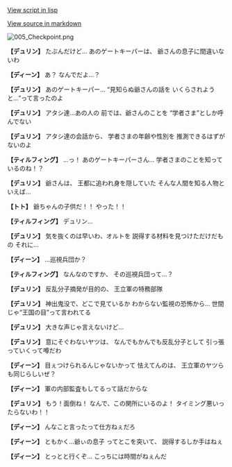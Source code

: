[View script in lisp](../scripts/1521003.txt)

[View source in markdown](1521003.md)

![005_Checkpoint.png](../images/backgrounds/005_Checkpoint.png)

**【デュリン】**
たぶんだけど…
あのゲートキーパーは、
爺さんの息子に間違いないわ

**【ディーン】**
あ？
なんでだよ…？

**【デュリン】**
あのゲートキーパー…
“見知らぬ爺さんの話を
いくらされようと…”って言ったのよ

**【デュリン】**
アタシ達…あの人の
前では、爺さんのことを
“学者さま”としか呼んでない

**【デュリン】**
アタシ達の会話から、
学者さまの年齢や性別を
推測できるはずがないのよ

**【ティルフィング】**
…っ！
あのゲートキーパーさん…
学者さまのことを知っているのね！？

**【デュリン】**
爺さんは、
王都に追われ身を隠していた
そんな人間を知る人物といえば…

**【トト】**
爺ちゃんの子供だ！！
やった！！

**【ティルフィング】**
デュリン…

**【デュリン】**
気を抜くのは早いわ、オルトを
説得する材料を見つけただけだもの
それに…

**【ディーン】**
…巡視兵団か？

**【ティルフィング】**
なんなのですか、
その巡視兵団って…？

**【デュリン】**
反乱分子摘発が目的の、
王立軍の特務部隊

**【デュリン】**
神出鬼没で、どこで見ているか
わからない監視の恐怖から…
世間じゃ“王国の目”って言われてる

**【デュリン】**
大きな声じゃ言えないけど…

**【デュリン】**
意にそぐわないヤツは、
なんでもかんでも反乱分子として
引っ張っていくって噂だわ

**【ディーン】**
目ぇつけられるんじゃないかって
怯えてんのは、
王立軍のヤツらも同じらしいぜ？

**【ディーン】**
軍の内部監査もしてるって話だからな

**【デュリン】**
もう！面倒ね！
なんで、この関所にいるのよ！
タイミング悪いったらないわ！！

**【ディーン】**
んなこと言ったって仕方ねぇだろ

**【ディーン】**
ともかく…爺ぃの息子
ってとこを突いて、
説得するしか手はねぇ

**【ディーン】**
とっとと行くぞ…
こっちには時間がねぇんだ